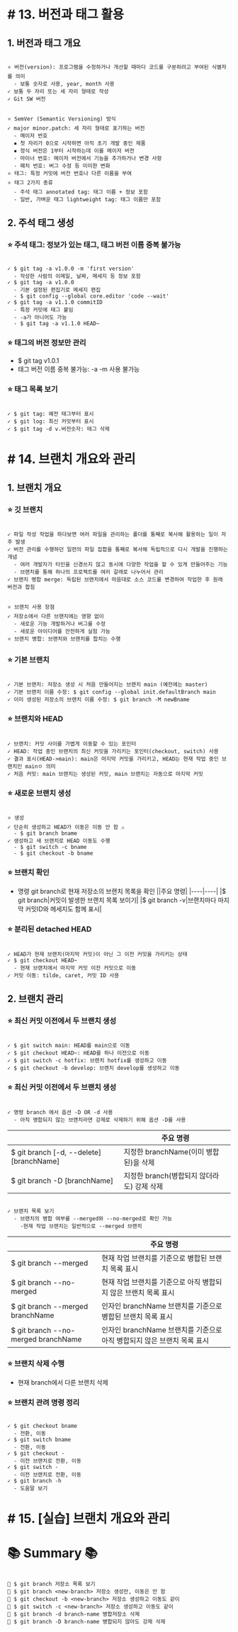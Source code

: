 # # 13. 버전과 태그 활용
## 1. 버전과 태그 개요
```

⭐ 버전(version): 프로그램을 수정하거나 개선할 때마다 코드를 구분하려고 부여된 식별자를 의미
  - 보통 숫자로 사용, year, month 사용
✓ 보통 두 자리 또는 세 자리 형태로 작성
✓ Git SW 버전

```
```

⭐ SemVer (Semantic Versioning) 방식
✓ major minor.patch: 세 자리 형태로 표기하는 버전
  - 메이저 번호
  ▪️ 첫 자리가 0으로 시작하면 아직 초기 개발 중인 제품
  ▪️ 정식 버전은 1부터 시작하는데 이를 메이저 버전
  - 마이너 번호: 메이저 버전에서 기능을 추가하거나 변경 사항
  - 패치 번호: 버그 수정 등 미미한 변화
⭐ 태그: 특정 커밋에 버전 번호나 다른 이름을 부여
⭐ 태그 2가지 종류
  - 주석 태그 annotated tag: 태그 이름 + 정보 포함
  - 일반, 가벼운 태그 lightweight tag: 태그 이름만 포함

```
## 2. 주석 태그 생성
### ⭐ 주석 태그: 정보가 있는 태그, 태그 버전 이름 중복 불가능
```

✓ $ git tag -a v1.0.0 -m 'first version'
  - 작성한 사람의 이메일, 날짜, 메세지 등 정보 포함
✓ $ git tag -a v1.0.0
  - 기본 설정된 편집기로 메세지 편집
  - $ git config --global core.editor 'code --wait'
✓ $ git tag -a v1.1.0 commitID
  - 특정 커밋에 태그 붙임
  - -a가 아니어도 가능
  - $ git tag -a v1.1.0 HEAD~

```
### ⭐ 태그의 버전 정보만 관리
  - $ git tag v1.0.1
  - 태그 버전 이름 중복 불가능: -a -m 사용 불가능
### ⭐ 태그 목록 보기
```

✓ $ git tag: 예전 태그부터 표시
✓ $ git log: 최신 커밋부터 표시
✓ $ git tag -d v.버전숫자: 태그 삭제

```
# # 14. 브랜치 개요와 관리
## 1. 브랜치 개요
### ⭐ 깃 브랜치
```

✓ 파일 작성 작업을 하다보면 여러 파일을 관리하는 폴더를 통째로 복사해 활용하는 일이 자주 발생
✓ 버전 관리를 수행하던 일련의 파일 집합을 통째로 복사해 독립적으로 다시 개발을 진행하는 개념
  - 여러 개발자가 타인을 신경쓰지 않고 동시에 다양한 작업을 할 수 있게 만들어주는 기능
  - 브랜치를 통해 하나의 프로젝트를 여러 갈래로 나누어서 관리
✓ 브랜치 병합 merge: 독립된 브랜치에서 마음대로 소스 코드를 변경하여 작업한 후 원래 버전과 합침

```
```

⭐ 브랜치 사용 장점
✓ 저장소에서 다른 브랜치에는 영향 없이
  - 새로운 기능 개발하거나 버그를 수정
  - 새로운 아이디어를 안전하게 실험 가능
⭐ 브랜치 병합: 브랜치와 브랜치를 합치는 수행

```
### ⭐ 기본 브랜치
```

✓ 기본 브랜치: 저장소 생성 시 처음 만들어지는 브랜치 main (예전에는 master)
✓ 기본 브랜치 이름 수정: $ git config --global init.defaultBranch main
✓ 이미 생성된 저장소의 브랜치 이름 수정: $ git branch -M newBname

```
### ⭐ 브랜치와 HEAD
```

✓ 브랜치: 커밋 사이를 가볍게 이동할 수 있는 포인터
✓ HEAD: 작업 중인 브랜치의 최신 커밋을 가리키는 포인터(checkout, switch) 사용
✓ 결과 표시(HEAD->main): main은 마지막 커밋을 가리키고, HEAD는 현재 작업 중인 브랜치인 mainㅇ 의미
✓ 처음 커밋: main 브랜치는 생성된 커밋, main 브랜치는 자동으로 마지막 커밋

```
### ⭐ 새로운 브랜치 생성
```

⭐ 생성
✓ 단순히 생성하고 HEAD가 이동은 이동 안 함 ⚠️
  - $ git branch bname
✓ 생성하고 새 브랜치로 HEAD 이동도 수행
  - $ git switch -c bname
  - $ git checkout -b bname

```
### ⭐ 브랜치 확인
- 명령 git branch로 현재 저장소의 브랜치 목록을 확인
||주요 명령|
|----|----|
|$ git branch|커밋이 발생한 브랜치 목록 보이기|
|$ git branch -v|브랜치마다 마지막 커밋ID와 메세지도 함께 표시|
### ⭐ 분리된 detached HEAD
```

✓ HEAD가 현재 브랜치(마지막 커밋)이 아닌 그 이전 커밋을 가리키는 상태
✓ $ git checkout HEAD~
  - 현재 브랜치에서 마지막 커밋 이전 커밋으로 이동
✓ 커밋 이동: tilde, caret, 커밋 ID 사용

```
## 2. 브랜치 관리
### ⭐ 최신 커밋 이전에서 두 브랜치 생성
```

✓ $ git switch main: HEAD를 main으로 이동
✓ $ git checkout HEAD~: HEAD를 하나 이전으로 이동
✓ $ git switch -c hotfix: 브랜치 hotfix를 생성하고 이동
✓ $ git checkout -b develop: 브랜치 develop를 생성하고 이동

```
### ⭐ 최신 커밋 이전에서 두 브랜치 생성
```

✓ 명령 branch 에서 옵션 -D OR -d 사용
  - 아직 병합되지 않는 브랜치라면 강제로 삭제하기 위해 옵션 -D를 사용

```
||주요 명령|
|----|----|
|$ git branch [-d, --delete] [branchName]|지정한 branchName(이미 병합된)을 삭제|
|$ git branch -D [branchName]|지정한 branch(병합되지 않더라도) 강제 삭제|
```

✓ 브랜치 목록 보기
  - 브랜치의 병합 여부를 --merged와 --no-merged로 확인 가능
    -현재 작업 브랜치는 일반적으로 --merged 브랜치

```
||주요 명령|
|----|----|
|$ git branch --merged|현재 작업 브랜치를 기준으로 병합된 브랜치 목록 표시|
|$ git branch --no-merged|현재 작업 브랜치를 기준으로 아직 병합되지 않은 브랜치 목록 표시|
|$ git branch --merged branchName|인자인 branchName 브랜치를 기준으로 병합된 브랜치 목록 표시|
|$ git branch --no-merged branchName|인자인 branchName 브랜치를 기준으로 아직 병합되지 않은 브랜치 목록 표시|
### ⭐ 브랜치 삭제 수행
- 현재 branch에서 다른 브랜치 삭제
### ⭐ 브랜치 관려 명령 정리
```

✓ $ git checkout bname
  - 전환, 이동
✓ $ git switch bname
  - 전환, 이동
✓ $ git checkout -
  - 이전 브랜치로 전환, 이동
✓ $ git switch -
  - 이전 브랜치로 전환, 이동
✓ $ git branch -h
  - 도움말 보기

```
# # 15. [실습] 브랜치 개요와 관리
# 📚 Summary 📚
```

🔺 $ git branch 저장소 목록 보기
🔺 $ git branch <new-branch> 저장소 생성만, 이동은 안 함
🔺 $ git checkout -b <new-branch> 저장소 생성하고 이동도 같이
🔺 $ git switch -c <new-branch> 저장소 생성하고 이동도 같이
🔺 $ git branch -d branch-name 병합저장소 삭제
🔺 $ git branch -D branch-name 병합되지 않아도 강제 삭제

```
